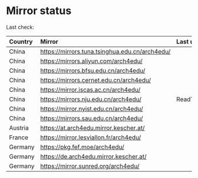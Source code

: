 <script src="./time.js"></script>
# Mirror status
Last check: <script type="text/javascript">localize(1707786854.898206);</script>

|Country|Mirror|Last update|
|:------|:-----|:----------|
|China|https://mirrors.tuna.tsinghua.edu.cn/arch4edu/|<script type="text/javascript">localize(1707762606);</script>|
|China|https://mirrors.aliyun.com/arch4edu/|<script type="text/javascript">localize(1707762606);</script>|
|China|https://mirrors.bfsu.edu.cn/arch4edu/|<script type="text/javascript">localize(1707762606);</script>|
|China|https://mirrors.cernet.edu.cn/arch4edu/|<script type="text/javascript">localize(1707762606);</script>|
|China|https://mirror.iscas.ac.cn/arch4edu/|<script type="text/javascript">localize(1707762606);</script>|
|China|https://mirrors.nju.edu.cn/arch4edu/|ReadTimeout|
|China|https://mirror.nyist.edu.cn/arch4edu/|<script type="text/javascript">localize(1707762606);</script>|
|China|https://mirrors.sau.edu.cn/arch4edu/|<script type="text/javascript">localize(1707762606);</script>|
|Austria|https://at.arch4edu.mirror.kescher.at/|<script type="text/javascript">localize(1707762606);</script>|
|France|https://mirror.lesviallon.fr/arch4edu/|<script type="text/javascript">localize(1707762606);</script>|
|Germany|https://pkg.fef.moe/arch4edu/|<script type="text/javascript">localize(1707762606);</script>|
|Germany|https://de.arch4edu.mirror.kescher.at/|<script type="text/javascript">localize(1707762606);</script>|
|Germany|https://mirror.sunred.org/arch4edu/|<script type="text/javascript">localize(1707762606);</script>|

<script src="./tablefilter/tablefilter.js"></script>
<script src="./table.js"></script>